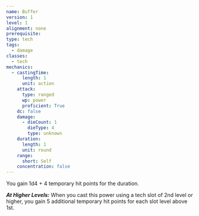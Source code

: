 ```yaml
---
name: Buffer
version: 1
level: 1
alignment: none
prerequisite: 
type: tech
tags:
  - damage
classes:
  - tech
mechanics:
  - castingTime:
      length: 1
      unit: action
    attack:
      type: ranged
      wp: power
      proficient: True
    dc: false
    damage:
      - dieCount: 1
        dieType: 4
        type: unknown
    duration:
      length: 1
      unit: round
    range:
      short: Self
    concentration: false
---
```

You gain 1d4 + 4 temporary hit points for the duration. 

***__At Higher Levels__:*** When you cast this power using a tech slot of 2nd level or higher, you gain 5 additional temporary hit points for each slot level above 1st.
    